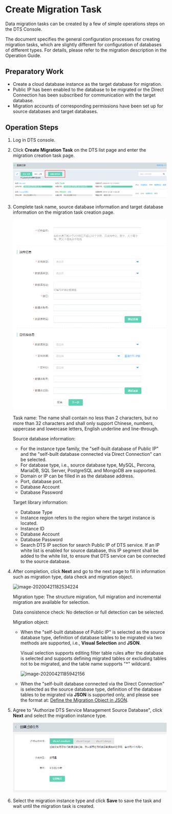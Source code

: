 # Create Migration Task

Data migration tasks can be created by a few of simple operations steps on the DTS Console.

The document specifies the general configuration processes for creating migration tasks, which are slightly different for configuration of databases of different types. For details, please refer to the migration description in the Operation Guide.

## Preparatory Work

- Create a cloud database instance as the target database for migration.
- Public IP has been enabled to the database to be migrated or the Direct Connection has been subscribed for communication with the target database.
- Migration accounts of corresponding permissions have been set up for source databases and target databases.

## Operation Steps

1. Log in DTS console.

2. Click **Create Migration Task** on the DTS list page and enter the migration creation task page.

   ![](../../../../../image/Data-Transmission-Service/dts-010.png)

3. Complete task name, source database information and target database information on the migration task creation page.

   ![](../../../../../image/Data-Transmission-Service/dts-001.png)

   Task name: The name shall contain no less than 2 characters, but no more than 32 characters and shall only support Chinese, numbers, uppercase and lowercase letters, English underline and line-through.

   Source database information:

   - For the instance type family, the "self-built database of Public IP" and the "self-built database connected via Direct Connection" can be selected.
   - For database type, i.e., source database type, MySQL, Percona, MariaDB, SQL Server, PostgreSQL and MongoDB are supported.
   - Domain or IP can be filled in as the database address.
   - Port, database port.
   - Database Account
   - Database Password

   Target library information:

   - Database Type
   - Instance region refers to the region where the target instance is located.
   - Instance ID
   - Database Account
   - Database Password
   - Search DTS IP section for search Public IP of DTS service. If an IP white list is enabled for source database, this IP segment shall be added to the white list, to ensure that DTS service can be connected to the source database. 

4. After completion, click **Next** and go to the next page to fill in information such as migration type, data check and migration object.

   ![image-20200421182534224](../../../../../image/Data-Transmission-Service/dts-024.png)

   Migration type: The structure migration, full migration and incremental migration are available for selection.

   Data consistence check: No detection or full detection can be selected.

   Migration object:

   - When the "self-built database of Public IP" is selected as the source database type, definition of database tables to be migrated via two methods are supported, i.e., **Visual Selection** and **JSON**.

     Visual selection supports editing filter table rules after the database is selected and supports defining migrated tables or excluding tables not to be migrated, and the table name supports "*" wildcard.

     ![image-20200421185942156](../../../../../image/Data-Transmission-Service/dts-025.png)

   - When the "self-built database connected via the Direct Connection" is selected as the source database type, definition of the database tables to be migrated via **JSON** is supported only, and please see the format at: [Define the Migration Object in JSON](Define-The-Migration-Object-in-JSON.md).

5. Agree to "Authorize DTS Service Management Source Database", click **Next** and select the migration instance type.

   ![image-20200113174954675](../../../../../image/Data-Transmission-Service/dts-008.png)

6. Select the migration instance type and click **Save** to save the task and wait until the migration task is created.

